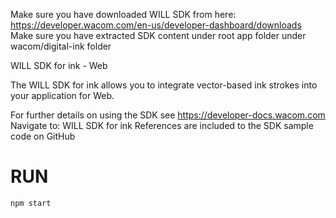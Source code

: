 Make sure you have downloaded WILL SDK from here: https://developer.wacom.com/en-us/developer-dashboard/downloads
Make sure you have extracted SDK content under root app folder under wacom/digital-ink folder

WILL SDK for ink - Web

The WILL SDK for ink allows you to integrate vector-based ink strokes into your application for Web.

For further details on using the SDK see https://developer-docs.wacom.com
Navigate to: WILL SDK for ink
References are included to the SDK sample code on GitHub

# RUN 

```
npm start 
```